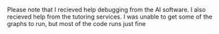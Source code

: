 Please note that I recieved help debugging from the AI software. I also recieved help from the tutoring services. I was unable to get some of the graphs to run, but most of the code runs just fine
